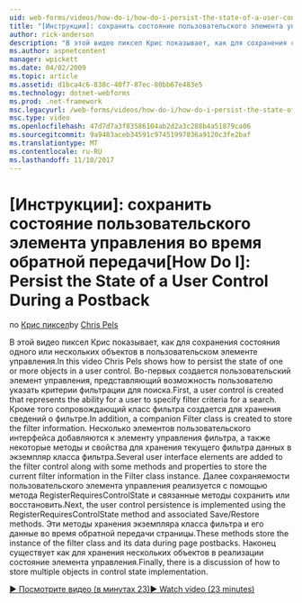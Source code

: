 ```yaml
---
uid: web-forms/videos/how-do-i/how-do-i-persist-the-state-of-a-user-control-during-a-postback
title: "[Инструкции]: сохранить состояние пользовательского элемента управления при обратной передаче | Документы Microsoft"
author: rick-anderson
description: "В этой видео пиксел Крис показывает, как для сохранения состояния одного или нескольких объектов в пользовательском элементе управления. Во-первых создается пользовательский элемент управления, представляющий abilit..."
ms.author: aspnetcontent
manager: wpickett
ms.date: 04/02/2009
ms.topic: article
ms.assetid: d1bca4c6-838c-40f7-87ec-80bb67e483e5
ms.technology: dotnet-webforms
ms.prod: .net-framework
msc.legacyurl: /web-forms/videos/how-do-i/how-do-i-persist-the-state-of-a-user-control-during-a-postback
msc.type: video
ms.openlocfilehash: 47d7d7a3f83586104ab2d2a3c288b4a51879ca06
ms.sourcegitcommit: 9a9483aceb34591c97451997036a9120c3fe2baf
ms.translationtype: MT
ms.contentlocale: ru-RU
ms.lasthandoff: 11/10/2017
---
```

<a name="how-do-i-persist-the-state-of-a-user-control-during-a-postback"></a><span data-ttu-id="3d154-104">[Инструкции]: сохранить состояние пользовательского элемента управления во время обратной передачи</span><span class="sxs-lookup"><span data-stu-id="3d154-104">[How Do I]: Persist the State of a User Control During a Postback</span></span>
====================
<span data-ttu-id="3d154-105">по [Крис пиксел](https://twitter.com/chrispels)</span><span class="sxs-lookup"><span data-stu-id="3d154-105">by [Chris Pels](https://twitter.com/chrispels)</span></span>

<span data-ttu-id="3d154-106">В этой видео пиксел Крис показывает, как для сохранения состояния одного или нескольких объектов в пользовательском элементе управления.</span><span class="sxs-lookup"><span data-stu-id="3d154-106">In this video Chris Pels shows how to persist the state of one or more objects in a user control.</span></span> <span data-ttu-id="3d154-107">Во-первых создается пользовательский элемент управления, представляющий возможность пользователю указать критерии фильтрации для поиска.</span><span class="sxs-lookup"><span data-stu-id="3d154-107">First, a user control is created that represents the ability for a user to specify filter criteria for a search.</span></span> <span data-ttu-id="3d154-108">Кроме того сопровождающий класс фильтра создается для хранения сведений о фильтре.</span><span class="sxs-lookup"><span data-stu-id="3d154-108">In addition, a companion Filter class is created to store the filter information.</span></span> <span data-ttu-id="3d154-109">Несколько элементов пользовательского интерфейса добавляются к элементу управления фильтра, а также некоторые методы и свойства для хранения текущего фильтра данных в экземпляр класса фильтра.</span><span class="sxs-lookup"><span data-stu-id="3d154-109">Several user interface elements are added to the filter control along with some methods and properties to store the current filter information in the Filter class instance.</span></span> <span data-ttu-id="3d154-110">Далее сохраняемости пользовательского элемента управления реализуется с помощью метода RegisterRequiresControlState и связанные методы сохранить или восстановить.</span><span class="sxs-lookup"><span data-stu-id="3d154-110">Next, the user control persistence is implemented using the RegisterRequiresControlState method and associated Save/Restore methods.</span></span> <span data-ttu-id="3d154-111">Эти методы хранения экземпляра класса фильтра и его данные во время обратной передачи страницы.</span><span class="sxs-lookup"><span data-stu-id="3d154-111">These methods store the instance of the filter class and its data during page postbacks.</span></span> <span data-ttu-id="3d154-112">Наконец существует как для хранения нескольких объектов в реализации состояние элемента управления.</span><span class="sxs-lookup"><span data-stu-id="3d154-112">Finally, there is a discussion of how to store multiple objects in control state implementation.</span></span>

[<span data-ttu-id="3d154-113">&#9654; Посмотрите видео (в минутах 23)</span><span class="sxs-lookup"><span data-stu-id="3d154-113">&#9654; Watch video (23 minutes)</span></span>](https://channel9.msdn.com/Blogs/ASP-NET-Site-Videos/how-do-i-persist-the-state-of-a-user-control-during-a-postback)

